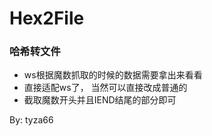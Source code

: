 # Hex2File
### 哈希转文件

- ws根据魔数抓取的时候的数据需要拿出来看看
- 直接适配ws了， 当然可以直接改成普通的
- 截取魔数开头并且IEND结尾的部分即可

By: tyza66
